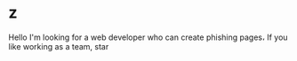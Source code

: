 # z
Hello I'm looking for a web developer who can create phishing pages، If you like working as a team, star
